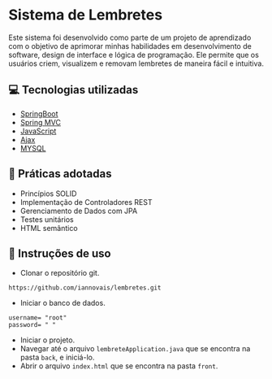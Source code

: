 # Sistema de Lembretes

Este sistema foi desenvolvido como parte de um projeto de aprendizado com o objetivo de aprimorar minhas habilidades em desenvolvimento de software, design de interface e lógica de programação. Ele permite que os usuários criem, visualizem e removam lembretes de maneira fácil e intuitiva.

## 💻 Tecnologias utilizadas
* [SpringBoot](https://spring.io/projects/spring-boot)
* [Spring MVC](https://docs.spring.io/spring-framework/reference/web/webmvc.html)
* [JavaScript](https://developer.mozilla.org/pt-BR/docs/Web/JavaScript)
* [Ajax](https://api.jquery.com/category/ajax/)
* [MYSQL](https://www.mysql.com/)

## 🧷 Práticas adotadas 
* Princípios SOLID
* Implementação de Controladores REST
* Gerenciamento de Dados com JPA
* Testes unitários
* HTML semântico

## 📰 Instruções de uso
* Clonar o repositório git.
```
https://github.com/iannovais/lembretes.git
```
* Iniciar o banco de dados.
```
username= "root"
password= " "
```
* Iniciar o projeto.
* Navegar até o arquivo `lembreteApplication.java` que se encontra na pasta `back`, e iniciá-lo.
* Abrir o arquivo `index.html` que se encontra na pasta `front`.
